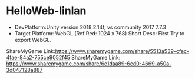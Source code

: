 # HelloWeb-linlan

* DevPlatform:Unity version 2018.2.14f, vs community 2017 7.7.3
* Target Platform: WebGL (Ref Red: 1024 x 768)
Short Desc: First Try to export WebGL.

ShareMyGame Link:https://www.sharemygame.com/share/5513a539-cfec-4fae-84a2-755ce9052f45
ShareMyGame Link: https://www.sharemygame.com/share/6e1daa89-6cd0-4669-a50a-3d047128a887

